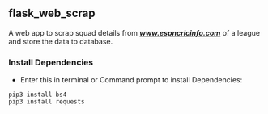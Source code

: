 ## flask_web_scrap
   A web app to scrap squad details from <i><b>www.espncricinfo.com</b></i> of a league and store the data to database.
   
### Install Dependencies
- Enter this in terminal or Command prompt to install Dependencies:
```
pip3 install bs4
pip3 install requests
```
